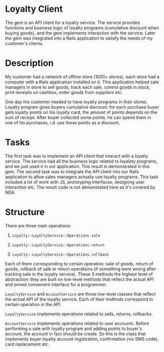 # Loyalty Client

The gem is an API client for a loyalty service. The service provides functions and business logic of loyalty programs (cumulative discount when buying goods), and the gem implements interaction with the service. Later the gem was integrated into a Rails application to satisfy the needs of my customer's clients.

# Description

My customer had a network of offline store (1000+ stores), each store had a computer with a Rails application installed on it. This application helped sale managers in store to sell goods, track each sale, control goods in stock, print receipts on cashbox, order goods from suppliers etc.

One day the customer needed to have loyalty programs in their stores. Loyalty program gives buyers cumulative discount: for each purchase buyer gets loyalty points on his loyalty card, the amount of points depends on the sum of receipt. After buyer collected some points, he can spend them in one of his purchases, i.d. use these points as a discount.

# Tasks

The first task was to implement an API client that interact with a loyatly service. The service had all the business logic related to loyalaty programs, and we just used it in our application. This result is demonstrated in this gem.
The second task was to integrate the API client into our Rails application to allow sales managers actually use loyalty programs. This task included a lot of work with JS, prototyping interfaces, designing user interaction etc. The result code is not demonstated here as it's covered by NDA.

# Structure

There are three main operations:

1. `Loyalty::LoyaltyService::Operations.sale`

2. `Loyalty::LoyaltyService::Operations.return`

3. `Loyalty::LoyaltyService::Operations.rollback`

Each of them corresponding to certain operation: sale of goods, return of goods, rollback of sale or return operations (if something went wrong after tracking sale in the loyalty service).
These 3 methods the highest level of abstraction: they are built on low-level methods that reflect the actual API and prived convenient interface for a programmer.

`LoyaltyService` and `AccountService` are those low-level classes that reflect the actual API of the loyalty service. Each of their methods correspond to certain operation in the API.

`LoyaltyService` implements operations related to sells, returns, rollbacks.

`AccountService` implements operations related to user accounts. Before performing a sale with loyalty program and adding points to buyer's account, the account in fact should be create. So this is the class that implements buyer loyalty account registration, confirmation (vis SMS code), card replacement etc.
